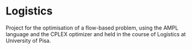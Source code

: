 # Logistics
Project for the optimisation of a flow-based problem, using the AMPL language and the CPLEX optimizer and held in the course of Logistics at University of Pisa.
